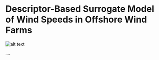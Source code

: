 # Descriptor-Based Surrogate Model of Wind Speeds in Offshore Wind Farms

![alt text](https://creazilla-store.fra1.digitaloceanspaces.com/cliparts/1631825/wind-turbine-clipart-xl.png)

〰️
